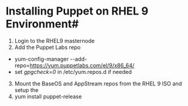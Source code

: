 # Installing Puppet on RHEL 9 Environment#

1. Login to the RHEL9 masternode
2. Add the Puppet Labs repo
- yum-config-manager --add-repo=https://yum.puppetlabs.com/el/9/x86_64/
- set *gpgcheck=0* in /etc/yum.repos.d if needed
3. Mount the BaseOS and AppStream repos from the RHEL 9 ISO and setup the 
4. yum install puppet-release
